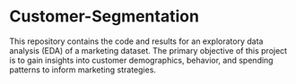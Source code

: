 # Customer-Segmentation
This repository contains the code and results for an exploratory data analysis (EDA) of a marketing dataset. The primary objective of this project is to gain insights into customer demographics, behavior, and spending patterns to inform marketing strategies.
